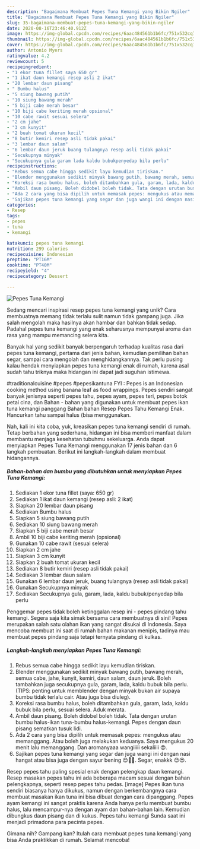 ```yaml
---
description: "Bagaimana Membuat Pepes Tuna Kemangi yang Bikin Ngiler"
title: "Bagaimana Membuat Pepes Tuna Kemangi yang Bikin Ngiler"
slug: 35-bagaimana-membuat-pepes-tuna-kemangi-yang-bikin-ngiler
date: 2020-08-16T23:46:40.912Z
image: https://img-global.cpcdn.com/recipes/6aac484561b1b6fc/751x532cq70/pepes-tuna-kemangi-foto-resep-utama.jpg
thumbnail: https://img-global.cpcdn.com/recipes/6aac484561b1b6fc/751x532cq70/pepes-tuna-kemangi-foto-resep-utama.jpg
cover: https://img-global.cpcdn.com/recipes/6aac484561b1b6fc/751x532cq70/pepes-tuna-kemangi-foto-resep-utama.jpg
author: Antonio Myers
ratingvalue: 4.2
reviewcount: 5
recipeingredient:
- "1 ekor tuna fillet saya 650 gr"
- "1 ikat daun kemangi resep asli 2 ikat"
- "20 lembar daun pisang"
- " Bumbu halus"
- "5 siung bawang putih"
- "10 siung bawang merah"
- "5 biji cabe merah besar"
- "10 biji cabe keriting merah opsional"
- "10 cabe rawit sesuai selera"
- "2 cm jahe"
- "3 cm kunyit"
- "2 buah tomat ukuran kecil"
- "8 butir kemiri resep asli tidak pakai"
- "3 lembar daun salam"
- "6 lembar daun jeruk buang tulangnya resep asli tidak pakai"
- "Secukupnya minyak"
- "Secukupnya gula garam lada kaldu bubukpenyedap bila perlu"
recipeinstructions:
- "Rebus semua cabe hingga sedikit layu kemudian tiriskan."
- "Blender menggunakan sedikit minyak bawang putih, bawang merah, semua cabe, jahe, kunyit, kemiri, daun salam, daun jeruk. Boleh tambahkan juga secukupnya gula, garam, lada, kaldu bubuk bila perlu. (TIPS: penting untuk memblender dengan minyak bukan air supaya bumbu tidak terlalu cair. Atau juga bisa diuleg)."
- "Koreksi rasa bumbu halus, boleh ditambahkan gula, garam, lada, kaldu bubuk bila perlu, sesuai selera. Aduk merata."
- "Ambil daun pisang. Boleh didobel boleh tidak. Tata dengan urutan bumbu halus-ikan tuna-bumbu halus-kemangi. Pepes dengan daun pisang sematkan tusuk lidi."
- "Ada 2 cara yang bisa dipilih untuk memasak pepes: mengukus atau memanggang. Atau boleh juga melakukan keduanya. Saya mengukus 20 menit lalu memanggang. Dan aromanyaaa wangiiiii sekaliiii 😍."
- "Sajikan pepes tuna kemangi yang segar dan juga wangi ini dengan nasi hangat atau bisa juga dengan sayur bening 😍👍🏻. Segar, enakkk 😍😍."
categories:
- Resep
tags:
- pepes
- tuna
- kemangi

katakunci: pepes tuna kemangi 
nutrition: 299 calories
recipecuisine: Indonesian
preptime: "PT16M"
cooktime: "PT40M"
recipeyield: "4"
recipecategory: Dessert

---
```



![Pepes Tuna Kemangi](https://img-global.cpcdn.com/recipes/6aac484561b1b6fc/751x532cq70/pepes-tuna-kemangi-foto-resep-utama.jpg)

Sedang mencari inspirasi resep pepes tuna kemangi yang unik? Cara membuatnya memang tidak terlalu sulit namun tidak gampang juga. Jika salah mengolah maka hasilnya akan hambar dan bahkan tidak sedap. Padahal pepes tuna kemangi yang enak seharusnya mempunyai aroma dan rasa yang mampu memancing selera kita.

Banyak hal yang sedikit banyak berpengaruh terhadap kualitas rasa dari pepes tuna kemangi, pertama dari jenis bahan, kemudian pemilihan bahan segar, sampai cara mengolah dan menghidangkannya. Tak perlu pusing kalau hendak menyiapkan pepes tuna kemangi enak di rumah, karena asal sudah tahu triknya maka hidangan ini dapat jadi suguhan istimewa.

#traditionalcuisine #pepes #pepesikantuna FYI : Pepes is an Indonesian cooking method using banana leaf as food wrappings. Pepes sendiri sangat banyak jenisnya seperti pepes tahu, pepes ayam, pepes teri, pepes botok petai cina, dan Bahan - bahan yang digunakan untuk membuat pepes ikan tuna kemangi panggang  Bahan bahan Resep Pepes Tahu Kemangi Enak. Hancurkan tahu sampai halus (bisa menggunakan.


Nah, kali ini kita coba, yuk, kreasikan pepes tuna kemangi sendiri di rumah. Tetap berbahan yang sederhana, hidangan ini bisa memberi manfaat dalam membantu menjaga kesehatan tubuhmu sekeluarga. Anda dapat menyiapkan Pepes Tuna Kemangi menggunakan 17 jenis bahan dan 6 langkah pembuatan. Berikut ini langkah-langkah dalam membuat hidangannya.

<!--inarticleads1-->

##### Bahan-bahan dan bumbu yang dibutuhkan untuk menyiapkan Pepes Tuna Kemangi:

1. Sediakan 1 ekor tuna fillet (saya: 650 gr)
1. Sediakan 1 ikat daun kemangi (resep asli: 2 ikat)
1. Siapkan 20 lembar daun pisang
1. Sediakan  Bumbu halus
1. Siapkan 5 siung bawang putih
1. Sediakan 10 siung bawang merah
1. Siapkan 5 biji cabe merah besar
1. Ambil 10 biji cabe keriting merah (opsional)
1. Gunakan 10 cabe rawit (sesuai selera)
1. Siapkan 2 cm jahe
1. Siapkan 3 cm kunyit
1. Siapkan 2 buah tomat ukuran kecil
1. Sediakan 8 butir kemiri (resep asli tidak pakai)
1. Sediakan 3 lembar daun salam
1. Gunakan 6 lembar daun jeruk, buang tulangnya (resep asli tidak pakai)
1. Gunakan Secukupnya minyak
1. Sediakan Secukupnya gula, garam, lada, kaldu bubuk/penyedap bila perlu


Penggemar pepes tidak boleh ketinggalan resep ini - pepes pindang tahu kemangi. Segera saja kita simak bersama cara membuatnya di sini! Pepes merupakan salah satu olahan ikan yang sangat disukai di Indonesia. Saya mencoba membuat ini saat di rumah bahan makanan menipis, tadinya mau membuat pepes pindang saja tetapi ternyata pindang di kulkas. 

<!--inarticleads2-->

##### Langkah-langkah menyiapkan Pepes Tuna Kemangi:

1. Rebus semua cabe hingga sedikit layu kemudian tiriskan.
1. Blender menggunakan sedikit minyak bawang putih, bawang merah, semua cabe, jahe, kunyit, kemiri, daun salam, daun jeruk. Boleh tambahkan juga secukupnya gula, garam, lada, kaldu bubuk bila perlu. (TIPS: penting untuk memblender dengan minyak bukan air supaya bumbu tidak terlalu cair. Atau juga bisa diuleg).
1. Koreksi rasa bumbu halus, boleh ditambahkan gula, garam, lada, kaldu bubuk bila perlu, sesuai selera. Aduk merata.
1. Ambil daun pisang. Boleh didobel boleh tidak. Tata dengan urutan bumbu halus-ikan tuna-bumbu halus-kemangi. Pepes dengan daun pisang sematkan tusuk lidi.
1. Ada 2 cara yang bisa dipilih untuk memasak pepes: mengukus atau memanggang. Atau boleh juga melakukan keduanya. Saya mengukus 20 menit lalu memanggang. Dan aromanyaaa wangiiiii sekaliiii 😍.
1. Sajikan pepes tuna kemangi yang segar dan juga wangi ini dengan nasi hangat atau bisa juga dengan sayur bening 😍👍🏻. Segar, enakkk 😍😍.


Resep pepes tahu paling spesial enak dengan pelengkap daun kemangi. Resep masakan pepes tahu ini ada beberapa macam sesuai dengan bahan pelengkapnya, seperti resep pepes tahu pedas. [image] Pepes ikan tuna sendiri biasanya hanya dikukus, namun dengan berkembangnya cara membuat masakan ikan tuna ini bisa dibuat dengan cara dipanggang. Pepes ayam kemangi ini sangat praktis karena Anda hanya perlu membuat bumbu halus, lalu mencampur-nya dengan ayam dan bahan-bahan lain. Kemudian dibungkus daun pisang dan di kukus. Pepes tahu kemangi Sunda saat ini menjadi primadona para pecinta pepes. 

Gimana nih? Gampang kan? Itulah cara membuat pepes tuna kemangi yang bisa Anda praktikkan di rumah. Selamat mencoba!
